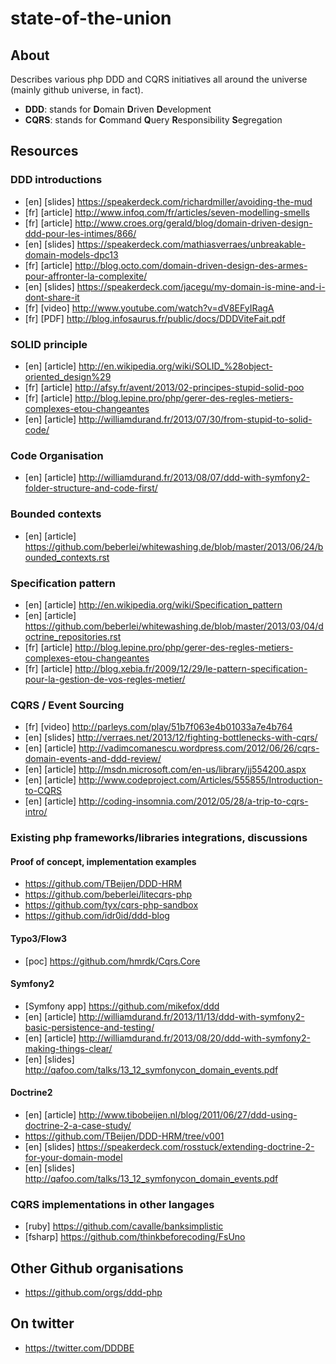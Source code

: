 state-of-the-union
==================

About
-----

Describes various php DDD and CQRS initiatives all around the universe (mainly github universe, in fact).

- **DDD**: stands for **D**omain **D**riven **D**evelopment
- **CQRS**: stands for **C**ommand **Q**uery **R**esponsibility **S**egregation


Resources
---------

### DDD introductions


- [en] [slides] https://speakerdeck.com/richardmiller/avoiding-the-mud
- [fr] [article] http://www.infoq.com/fr/articles/seven-modelling-smells
- [fr] [article] http://www.croes.org/gerald/blog/domain-driven-design-ddd-pour-les-intimes/866/
- [en] [slides] https://speakerdeck.com/mathiasverraes/unbreakable-domain-models-dpc13
- [fr] [article] http://blog.octo.com/domain-driven-design-des-armes-pour-affronter-la-complexite/
- [en] [slides] https://speakerdeck.com/jacegu/my-domain-is-mine-and-i-dont-share-it
- [fr] [video] http://www.youtube.com/watch?v=dV8EFyIRagA
- [fr] [PDF] http://blog.infosaurus.fr/public/docs/DDDViteFait.pdf

### SOLID principle

- [en] [article] http://en.wikipedia.org/wiki/SOLID_%28object-oriented_design%29
- [fr] [article] http://afsy.fr/avent/2013/02-principes-stupid-solid-poo
- [fr] [article] http://blog.lepine.pro/php/gerer-des-regles-metiers-complexes-etou-changeantes
- [en] [article] http://williamdurand.fr/2013/07/30/from-stupid-to-solid-code/


### Code Organisation

- [en] [article] http://williamdurand.fr/2013/08/07/ddd-with-symfony2-folder-structure-and-code-first/


### Bounded contexts

- [en] [article] https://github.com/beberlei/whitewashing.de/blob/master/2013/06/24/bounded_contexts.rst


### Specification pattern

- [en] [article] http://en.wikipedia.org/wiki/Specification_pattern
- [en] [article] https://github.com/beberlei/whitewashing.de/blob/master/2013/03/04/doctrine_repositories.rst
- [fr] [article] http://blog.lepine.pro/php/gerer-des-regles-metiers-complexes-etou-changeantes
- [fr] [article] http://blog.xebia.fr/2009/12/29/le-pattern-specification-pour-la-gestion-de-vos-regles-metier/


### CQRS / Event Sourcing

- [fr] [video] http://parleys.com/play/51b7f063e4b01033a7e4b764
- [en] [slides] http://verraes.net/2013/12/fighting-bottlenecks-with-cqrs/
- [en] [article] http://vadimcomanescu.wordpress.com/2012/06/26/cqrs-domain-events-and-ddd-review/
- [en] [article] http://msdn.microsoft.com/en-us/library/jj554200.aspx
- [en] [article] http://www.codeproject.com/Articles/555855/Introduction-to-CQRS
- [en] [article] http://coding-insomnia.com/2012/05/28/a-trip-to-cqrs-intro/


### Existing php frameworks/libraries integrations, discussions


#### Proof of concept, implementation examples

- https://github.com/TBeijen/DDD-HRM
- https://github.com/beberlei/litecqrs-php
- https://github.com/tyx/cqrs-php-sandbox
- https://github.com/idr0id/ddd-blog


#### Typo3/Flow3

- [poc] https://github.com/hmrdk/Cqrs.Core

#### Symfony2

- [Symfony app] https://github.com/mikefox/ddd
- [en] [article] http://williamdurand.fr/2013/11/13/ddd-with-symfony2-basic-persistence-and-testing/
- [en] [article] http://williamdurand.fr/2013/08/20/ddd-with-symfony2-making-things-clear/
- [en] [slides] http://qafoo.com/talks/13_12_symfonycon_domain_events.pdf



#### Doctrine2

- [en] [article] http://www.tibobeijen.nl/blog/2011/06/27/ddd-using-doctrine-2-a-case-study/
- https://github.com/TBeijen/DDD-HRM/tree/v001
- [en] [slides] https://speakerdeck.com/rosstuck/extending-doctrine-2-for-your-domain-model
- [en] [slides] http://qafoo.com/talks/13_12_symfonycon_domain_events.pdf


### CQRS implementations in other langages

- [ruby] https://github.com/cavalle/banksimplistic
- [fsharp] https://github.com/thinkbeforecoding/FsUno




Other Github organisations
--------------------------

- https://github.com/orgs/ddd-php


On twitter
----------

- https://twitter.com/DDDBE
